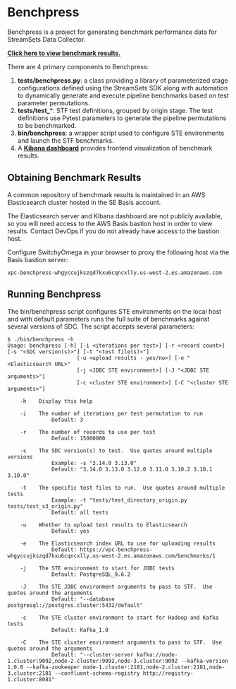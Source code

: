 # Benchpress
Benchpress is a project for generating benchmark performance data for StreamSets Data Collector.

**[Click here to view benchmark results.](https://vpc-benchpress-whgyccujkszqd7kxu6cqncxlly.us-west-2.es.amazonaws.com/_plugin/kibana/app/kibana#/dashboard/a18eed40-8337-11ea-96b6-cd28f22d3a55)**

There are 4 primary components to Benchpress:
1. **tests/benchpress.py**: a class providing a library of parameterized stage configurations defined using the StreamSets SDK along with automation to dynamically generate and execute pipeline benchmarks based on test parameter permutations.
2. **tests/test_***: STF test definitions, grouped by origin stage.  The test definitions use Pytest parameters to generate the pipeline permutations to be benchmarked.
3. **bin/benchpress**: a wrapper script used to configure STE environments and launch the STF benchmarks.
4. A **[Kibana dashboard](https://vpc-benchpress-whgyccujkszqd7kxu6cqncxlly.us-west-2.es.amazonaws.com/_plugin/kibana/app/kibana#/dashboard/a18eed40-8337-11ea-96b6-cd28f22d3a55)** provides frontend visualization of benchmark results.

## Obtaining Benchmark Results
A common repository of benchmark results is maintained in an AWS Elasticsearch cluster hosted in the SE Basis account.

The Elasticsearch server and Kibana dashboard are not publicly available, so you will need access to the AWS Basis bastion host in order to view results.  Contact DevOps if you do not already have access to the bastion host.

Configure SwitchyOmega in your browser to proxy the following host via the Basis bastion server: 

    vpc-benchpress-whgyccujkszqd7kxu6cqncxlly.us-west-2.es.amazonaws.com
    
## Running Benchpress
The bin/benchpress script configures STE environments on the local host and with default parameters runs the full suite of benchmarks against several versions of SDC.  The script accepts several parameters:

~~~
$ ./bin/benchpress -h
Usage: benchpress [-h] [-i <iterations per test>] [-r <record count>] [-s "<SDC version(s)>"] [-t "<test file(s)>"]
                      [-u <upload results - yes/no>] [-e "<Elasticsearch URL>"
                      [-j <JDBC STE environment>] [-J "<JDBC STE arguments>"]
                      [-c <cluster STE environment>] [-C "<cluster STE arguments>"]

    -h    Display this help

    -i    The number of iterations per test permutation to run
              Default: 3

    -r    The number of records to use per test
              Default: 15000000

    -s    The SDC version(s) to test.  Use quotes around multiple versions
              Example: -s "3.14.0 3.13.0"
              Default: "3.14.0 3.13.0 3.12.0 3.11.0 3.10.2 3.10.1 3.10.0"

    -t    The specific test files to run.  Use quotes around multiple tests
              Example: -t "tests/test_directory_origin.py tests/test_s3_origin.py"
              Default: all tests

    -u    Whether to upload test results to Elasticsearch
              Default: yes

    -e    The Elasticsearch index URL to use for uploading results
              Default: https://vpc-benchpress-whgyccujkszqd7kxu6cqncxlly.us-west-2.es.amazonaws.com/benchmarks/1

    -j    The STE environment to start for JDBC tests
              Default: PostgreSQL_9.6.2

    -J    The STE JDBC environment arguments to pass to STF.  Use quotes around the arguments
              Default: "--database postgresql://postgres.cluster:5432/default"

    -c    The STE cluster environment to start for Hadoop and Kafka tests
              Default: Kafka_1.0

    -C    The STE cluster environment arguments to pass to STF.  Use quotes around the arguments
              Default: "--cluster-server kafka://node-1.cluster:9092,node-2.cluster:9092,node-3.cluster:9092 --kafka-version 1.0.0 --kafka-zookeeper node-1.cluster:2181,node-2.cluster:2181,node-3.cluster:2181 --confluent-schema-registry http://registry-1.cluster:8081"

~~~
